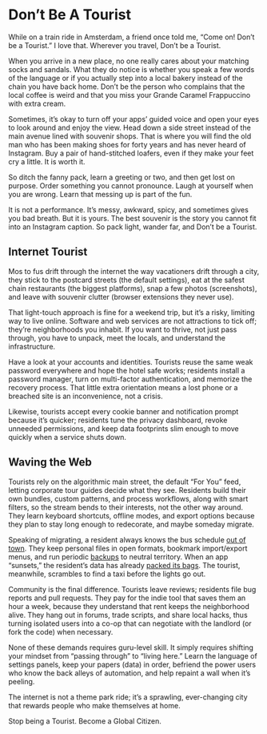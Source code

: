 # Don’t Be A Tourist

While on a train ride in Amsterdam, a friend once told me, “Come on! Don’t be a Tourist.” I love that. Wherever you travel, Don’t be a Tourist.

When you arrive in a new place, no one really cares about your matching socks and sandals. What they do notice is whether you speak a few words of the language or if you actually step into a local bakery instead of the chain you have back home. Don’t be the person who complains that the local coffee is weird and that you miss your Grande Caramel Frappuccino with extra cream. 

Sometimes, it’s okay to turn off your apps’ guided voice and open your eyes to look around and enjoy the view. Head down a side street instead of the main avenue lined with souvenir shops. That is where you will find the old man who has been making shoes for forty years and has never heard of Instagram. Buy a pair of hand-stitched loafers, even if they make your feet cry a little. It is worth it.

So ditch the fanny pack, learn a greeting or two, and then get lost on purpose. Order something you cannot pronounce. Laugh at yourself when you are wrong. Learn that messing up is part of the fun.

It is not a performance. It’s messy, awkward, spicy, and sometimes gives you bad breath. But it is yours. The best souvenir is the story you cannot fit into an Instagram caption. So pack light, wander far, and Don’t be a Tourist.

## Internet Tourist

Mos to fus drift through the internet the way vacationers drift through a city, they stick to the postcard streets (the default settings), eat at the safest chain restaurants (the biggest platforms), snap a few photos (screenshots), and leave with souvenir clutter (browser extensions they never use).

That light-touch approach is fine for a weekend trip, but it’s a risky, limiting way to live online. Software and web services are not attractions to tick off; they’re neighborhoods you inhabit. If you want to thrive, not just pass through, you have to unpack, meet the locals, and understand the infrastructure.

Have a look at your accounts and identities. Tourists reuse the same weak password everywhere and hope the hotel safe works; residents install a password manager, turn on multi-factor authentication, and memorize the recovery process. That little extra orientation means a lost phone or a breached site is an inconvenience, not a crisis.

Likewise, tourists accept every cookie banner and notification prompt because it’s quicker; residents tune the privacy dashboard, revoke unneeded permissions, and keep data footprints slim enough to move quickly when a service shuts down.

## Waving the Web

Tourists rely on the algorithmic main street, the default “For You” feed, letting corporate tour guides decide what they see. Residents build their own bundles, custom patterns, and process workflows, along with smart filters, so the stream bends to their interests, not the other way around. They learn keyboard shortcuts, offline modes, and export options because they plan to stay long enough to redecorate, and maybe someday migrate.

Speaking of migrating, a resident always knows the bus schedule [out of town](/2025/can-i-walk-out/). They keep personal files in open formats, bookmark import/export menus, and run periodic [backups](/2021/backup/) to neutral territory. When an app “sunsets,” the resident’s data has already [packed its bags](/2025/digital-go-bag-for-the-internet/). The tourist, meanwhile, scrambles to find a taxi before the lights go out.

Community is the final difference. Tourists leave reviews; residents file bug reports and pull requests. They pay for the indie tool that saves them an hour a week, because they understand that rent keeps the neighborhood alive. They hang out in forums, trade scripts, and share local hacks, thus turning isolated users into a co-op that can negotiate with the landlord (or fork the code) when necessary.

None of these demands requires guru-level skill. It simply requires shifting your mindset from “passing through” to “living here.” Learn the language of settings panels, keep your papers (data) in order, befriend the power users who know the back alleys of automation, and help repaint a wall when it’s peeling.

The internet is not a theme park ride; it’s a sprawling, ever-changing city that rewards people who make themselves at home.

Stop being a Tourist. Become a Global Citizen.